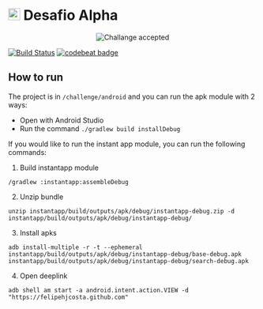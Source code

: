 # <img src="https://avatars1.githubusercontent.com/u/7063040?v=4&s=200.jpg" alt="HU" width="24" /> Desafio Alpha

<p align="center">
  <img src="ca.jpg" alt="Challange accepted" />
</p>

[![Build Status](https://travis-ci.org/felipehjcosta/challenge-alpha.svg?branch=master)](https://travis-ci.org/felipehjcosta/challenge-alpha)
[![codebeat badge](https://codebeat.co/badges/1de44d75-71bc-498d-a52b-918fb56421b4)](https://codebeat.co/projects/github-com-felipehjcosta-challenge-alpha-master)

## How to run 

The project is in `/challenge/android` and you can run the apk module with 2 ways:
* Open with Android Studio
* Run the command `./gradlew build installDebug`

If you would like to run the instant app module, you can run the following commands:

1. Build instantapp module
```shell
/gradlew :instantapp:assembleDebug
```
2. Unzip bundle
```shell
unzip instantapp/build/outputs/apk/debug/instantapp-debug.zip -d instantapp/build/outputs/apk/debug/instantapp-debug/
```
3. Install apks
```shell
adb install-multiple -r -t --ephemeral instantapp/build/outputs/apk/debug/instantapp-debug/base-debug.apk instantapp/build/outputs/apk/debug/instantapp-debug/search-debug.apk
```
4. Open deeplink
```shell
adb shell am start -a android.intent.action.VIEW -d "https://felipehjcosta.github.com"
```
